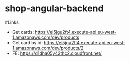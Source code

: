 # shop-angular-backend

#Links
- Get cards: https://ei5jgu2ft4.execute-api.eu-west-1.amazonaws.com/dev/products
- Get card by id: https://ei5jgu2ft4.execute-api.eu-west-1.amazonaws.com/dev/products/2
- FE: https://d1dha05y42thc2.cloudfront.net/